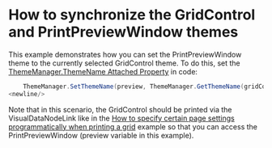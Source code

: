 # How to synchronize the GridControl and PrintPreviewWindow themes


<p>This example demonstrates how you can set the PrintPreviewWindow theme to the currently selected GridControl theme. To do this, set the <a href="http://documentation.devexpress.com/#WPF/DevExpressXpfThemesThemeManager_ThemeNametopic"><u>ThemeManager.ThemeName Attached Property</u></a> in code:</p>

```cs
    ThemeManager.SetThemeName(preview, ThemeManager.GetThemeName(gridControl1));<newline/>
<newline/>

```

<p>Note that in this scenario, the GridControl should be printed via the VisualDataNodeLink like in the <a href="https://www.devexpress.com/Support/Center/p/E2465">How to specify certain page settings programmatically when printing a grid</a> example so that you can access the PrintPreviewWindow (preview variable in this example).</p>

<br/>



